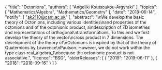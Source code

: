 {
    "title": "Octonions",
    "authors": [
        "Angeliki Koutsoukou-Argyraki"
    ],
    "topics": [
        "Mathematics/Algebra",
        "Mathematics/Geometry"
    ],
    "date": "2018-09-14",
    "notify": [
        "ak2110@cam.ac.uk"
    ],
    "abstract": "\nWe develop the basic theory of Octonions, including various identities\nand properties of the octonions and of the octonionic product, a\ndescription of 7D isometries and representations of orthogonal\ntransformations. To this end we first develop the theory of the vector\ncross product in 7 dimensions. The development of the theory of\nOctonions is inspired by that of the theory of Quaternions by Lawrence\nPaulson. However, we do not work within the type class real_algebra_1\nbecause the octonionic product is not associative.",
    "licence": "BSD",
    "olderReleases": [
        {
            "2019": "2019-06-11"
        },
        {
            "2018": "2018-09-16"
        }
    ]
}